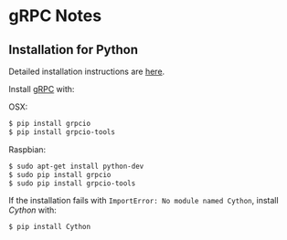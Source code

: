 # gRPC Notes

## Installation for Python

Detailed installation instructions are [here](http://www.grpc.io/docs/quickstart/python.html).

Install [gRPC](http://www.grpc.io/docs/guides/) with:

OSX:
```bash
$ pip install grpcio
$ pip install grpcio-tools 
```

Raspbian:
```bash
$ sudo apt-get install python-dev
$ sudo pip install grpcio
$ sudo pip install grpcio-tools 
```

If the installation fails with `ImportError: No module named Cython`, install *Cython* with:
```bash
$ pip install Cython
```


